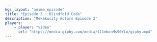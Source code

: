 ```yaml
---
kgs_layout: "anime_episode"
title: "Episode 3 : Blindfold Code"
description: "Mekakucity Actors Episode 3"
players:
    - player: "video"
      url: "https://media.giphy.com/media/111ebonMs90YLu/giphy.mp4"
---
```

